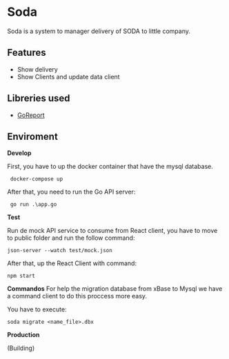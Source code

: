 # Soda 
Soda is a system to manager delivery of SODA to little company.

## Features
- Show delivery
- Show Clients and update data client

## Libreries used
- [GoReport](https://github.com/mikeshimura/goreport)


## Enviroment
**Develop**

First, you have to up the docker container that have the mysql database. 

```
 docker-compose up
 ```

After that, you need to run the Go API server:

```
 go run .\app.go 
 ```
 
**Test**

Run de mock API service to consume from React client, you have to move to public folder and run the follow command: 
``` 
json-server --watch test/mock.json  
```

After that, up the React Client with command:
``` 
npm start   
```

**Commandos**
For help the migration database from xBase to Mysql we have a command client to do this proccess more easy.

You have to execute:
``` 
soda migrate <name_file>.dbx
```


**Production**

(Building)




